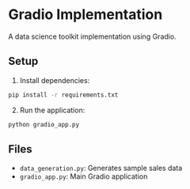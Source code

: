 # Gradio Implementation

A data science toolkit implementation using Gradio.

## Setup

1. Install dependencies:
```bash
pip install -r requirements.txt
```

2. Run the application:
```bash
python gradio_app.py
```

## Files

- `data_generation.py`: Generates sample sales data
- `gradio_app.py`: Main Gradio application 